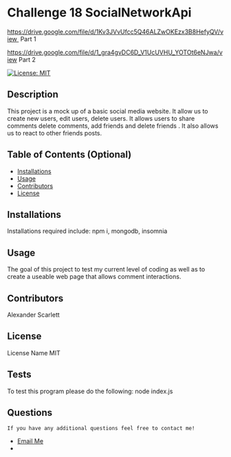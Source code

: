 # Challenge 18 SocialNetworkApi

https://drive.google.com/file/d/1Kv3JVvUfcc5Q46ALZwOKEzx3B8HefyQV/view  Part 1

https://drive.google.com/file/d/1_gra4gvDC6D_V1UcUVHU_YOTOt6eNJwa/view Part 2

  [![License: MIT](https://img.shields.io/badge/License-MIT-yellow.svg)](https://opensource.org/licenses/MIT) 

 ## Description
  This project is a mock up of a basic social media website. It allow us to create new users, edit users, delete users. It allows users to share comments  delete comments, add friends and delete friends . It also allows us to react to other friends posts.
  
  ## Table of Contents (Optional)
  
  - [Installations](#installations)
  - [Usage](#usage)
  - [Contributors](#contributors)
  - [License](#license)
  
  ## Installations
  Installations required include:
 npm i, mongodb, insomnia

  
  ## Usage
  
 The goal of this project to test my current level of coding as well as to create a useable web page that allows comment interactions.
      
  
  ## Contributors
  
  Alexander Scarlett
  
  
 ## License

 License Name MIT
  
  ## Tests
  To test this program please do the following:
node index.js
  
## Questions
    If you have any additional questions feel free to contact me!
  <ul>
       <li> <a href='mailto://undefined?subject="contact me&body"="hi" '> Email Me </a> </li>
        <li> <a href='https://github.com/APScarlett> My Github Profile </a> </li>
    </ul>
